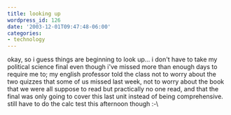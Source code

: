 ```yaml
---
title: looking up
wordpress_id: 126
date: '2003-12-01T09:47:48-06:00'
categories:
- technology
---
```

okay, so i guess things are beginning to look up... i don't have to take my political science final even though i've
missed more than enough days to require me to; my english professor told the class not to worry about the two quizzes
that some of us missed last week, not to worry about the book that we were all suppose to read but practically no one
read, and that the final was only going to cover this last unit instead of being comprehensive.  still have to do the
calc test this afternoon though :-\
